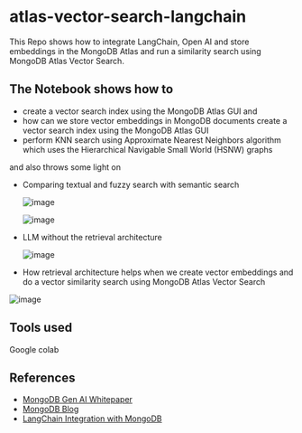 # atlas-vector-search-langchain
This Repo shows how to integrate LangChain, Open AI and store embeddings in the MongoDB Atlas and run a similarity search using MongoDB Atlas Vector Search.

## The Notebook shows how to 
- create a vector search index using the MongoDB Atlas GUI and
- how can we store vector embeddings in MongoDB documents create a vector search index using the MongoDB Atlas GUI
- perform KNN search using Approximate Nearest Neighbors algorithm which uses the Hierarchical Navigable Small World (HSNW) graphs

and also throws some light on
- Comparing textual and fuzzy search with semantic search

   ![image](https://github.com/mongodb-developer/atlas-vector-search-langchain/assets/25996527/96e8408f-b974-472c-bdef-ca8d5246230a)

  ![image](https://github.com/mongodb-developer/atlas-vector-search-langchain/assets/25996527/46dccc72-b1de-4920-9507-70c799cdbe9a)


- LLM without the retrieval architecture

  ![image](https://github.com/mongodb-developer/atlas-vector-search-langchain/assets/25996527/6e8bcb24-5246-4096-a822-9bfa7337854e)

- How retrieval architecture helps when we create vector embeddings and do a vector similarity search using MongoDB Atlas Vector Search 

![image](https://github.com/mongodb-developer/atlas-vector-search-langchain/assets/25996527/6b666534-56b3-49d9-ab24-b12fe16a31f6)

## Tools used
Google colab 

  ## References
  - [MongoDB Gen AI Whitepaper](https://www.mongodb.com/collateral/embedding-generative-ai)
  - [MongoDB Blog](https://www.mongodb.com/blog/post/going-from-zero-to-one-enterprise-ready-mongodb-llms)
  - [LangChain Integration with MongoDB](https://python.langchain.com/docs/modules/data_connection/vectorstores/integrations/mongodb_atlas)


